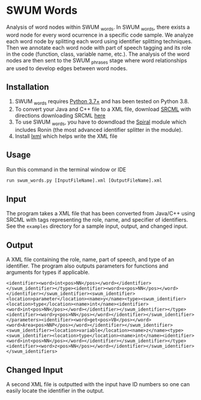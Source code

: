 # SWUM Words
Analysis of word nodes within SWUM <sub>words</sub>. In SWUM <sub>words</sub>, there exists a word node for every word ocurrence in a specific code sample. We analyze each word node by splitting each word using identifier splitting techniques. Then we annotate each word node with part of speech tagging and its role in the code (function, class, variable name, etc.). The analysis of the word nodes are then sent to the SWUM <sub>phrases</sub> stage where word relationships are used to develop edges between word nodes.
## Installation
1. SWUM <sub>words</sub> requires [Python 3.7+](https://www.python.org) and has been tested on Python 3.8.
2. To convert your Java and C++ file to a XML file, download [SRCML](https://www.srcml.org) with directions downloading SRCML [here](https://www.srcml.org/#download) 
3. To use SWUM <sub>words</sub>, you have to downdload the [Spiral](https://github.com/casics/spiral) module which includes Ronin (the most advanced identifier splitter in the module). 
4. Install [lxml](https://pypi.org/project/lxml/) which helps write the XML file
## Usage
Run this command in the terminal window or IDE 
```python
run swum_words.py [InputFileName].xml [OutputFileName].xml
```
## Input
The program takes a XML file that has been converted from Java/C++ using SRCML with tags representing the role, name, and specifier of identifiers. See the ```examples``` directory for a sample input, output, and changed input.
## Output
A XML file containing the role, name, part of speech, and type of an identifier. The program also outputs parameters for functions and arguments for types if applicable.
```<?xml version="1.0" ?><swum_identifiers><swum_identifier><location>class</location><name>MyClass</name><identifier><word>My<pos>PRP$</pos></word><word>Class<pos>NN</pos></word></identifier></swum_identifier><swum_identifier><location>constructor</location><class>MyClass</class><name>MyClass</name><identifier><word>My<pos>PRP$</pos></word><word>Class<pos>NN</pos></word></identifier></swum_identifier><swum_identifier><location>function</location><class>MyClass</class><name>getArea</name><type><swum_identifier><location>type</location><name>int</name><identifier><word>int<pos>NN</pos></word></identifier></swum_identifier></type><parameters><swum_identifier><location>parameter</location><name>x</name><type><swum_identifier><location>type</location><name>int</name>
<identifier><word>int<pos>NN</pos></word></identifier></swum_identifier></type><identifier><word>x<pos>NN</pos></word></identifier></swum_identifier><swum_identifier><location>parameter</location><name>y</name><type><swum_identifier><location>type</location><name>int</name><identifier><word>int<pos>NN</pos></word></identifier></swum_identifier></type><identifier><word>y<pos>NN</pos></word></identifier></swum_identifier></parameters><identifier><word>get<pos>VB</pos></word><word>Area<pos>NNP</pos></word></identifier></swum_identifier><swum_identifier><location>variable</location><name>z</name><type><swum_identifier><location>type</location><name>int</name><identifier><word>int<pos>NN</pos></word></identifier></swum_identifier></type><identifier><word>z<pos>NN</pos></word></identifier></swum_identifier></swum_identifiers>
```
## Changed Input
A second XML file is outputted with the input have ID numbers so one can easily locate the identifier in the output.
```<main><class swum_ID="0"><specifier>public</specifier> class <name>MyClass</name> <block>{<constructor swum_ID="1"><specifier>public</specifier> <name>MyClass</name><parameter_list>()</parameter_list><block>{<block_content></block_content>}</block></constructor><function swum_ID="2"><type><specifier>public</specifier> <specifier>static</specifier> <name>int</name></type> <name>getArea</name><parameter_list>(<parameter><decl><type><specifier>final</specifier> <name>int</name></type> <name>x</name></decl></parameter>, <parameter><decl><type><specifier>final</specifier> <name>int</name></type> <name>y</name></decl></parameter>)</parameter_list> <block>{<block_content><decl_stmt><decl><type><name>int</name></type> <name>z</name> <init>= <expr><name>x</name> <operator>*</operator> <name>y</name></expr></init></decl>;</decl_stmt><return>return <expr><name>z</name></expr>;</return></block_content>}</block></function>}</block></class></main>
```
